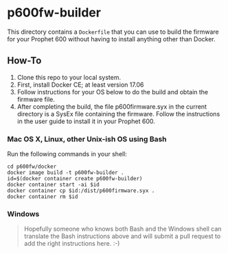 p600fw-builder
==============

This directory contains a `Dockerfile` that you can use to build the 
firmware for your Prophet 600 without having to install anything other
than Docker.

How-To
------

1. Clone this repo to your local system.
2. First, install Docker CE; at least version 17.06
3. Follow instructions for your OS below to do the build and obtain the
   firmware file.
4. After completing the build, the file p600firmware.syx in the current
   directory is a SysEx file containing the firmware. Follow the instructions
   in the user guide to install it in your Prophet 600.

### Mac OS X, Linux, other Unix-ish OS using Bash

Run the following commands in your shell:
```
cd p600fw/docker
docker image build -t p600fw-builder .
id=$(docker container create p600fw-builder)
docker container start -ai $id
docker container cp $id:/dist/p600firmware.syx .
docker container rm $id
```

### Windows

> Hopefully someone who knows both Bash and the Windows shell can
> translate the Bash instructions above and will submit a pull request 
> to add the right instructions here.  :-)
